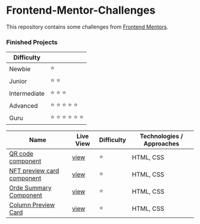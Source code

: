 # Frontend-Mentor-Challenges

This repository contains some challenges from [Frontend Mentors](https://www.frontendmentor.io/challenges). 

### Finished Projects

|Difficulty | |
|---|---|
| Newbie | :star: |
| Junior | :star: :star: |
| Intermediate | :star: :star: :star:  |
| Advanced | :star: :star: :star: :star: :star: |
| Guru | :star: :star: :star: :star: :star: :star: |

| Name                                                                                                                                                                                            |Live View|Difficulty| Technologies / Approaches |
|-------------------------------------------------------------------------------------------------------------------------------------------------------------------------------------------------|---|---|---------------------------|
| [QR code component](https://github.com/iscanabdulhalik/Frontend-Mentor-Chalange-master/tree/master/src/QR%20code%20component)                                                                                    | [view](https://iscanabdulhalik.github.io/Frontend-Mentor-Chalange-master/src/QR%20code%20component/) | :star:   | HTML, CSS                 |
| [NFT preview card component](https://github.com/iscanabdulhalik/Frontend-Mentor-Chalange-master/tree/master/src/nft%20prewiev)                                                                | [view](https://iscanabdulhalik.github.io/Frontend-Mentor-Chalange-master/src/nft%20prewiev/) | :star:   | HTML, CSS                 |
| [Orde Summary Component](https://github.com/iscanabdulhalik/Frontend-Mentor-Chalange-master/tree/master/src/order-summary-component-main)                                                                | [view](https://iscanabdulhalik.github.io/Frontend-Mentor-Chalange-master/src/order-summary-component-main) | :star:   | HTML, CSS                 |
| [Column Preview Card](https://github.com/iscanabdulhalik/Frontend-Mentor-Chalange-master/tree/master/src/column-preview-card)                                                                | [view](https://iscanabdulhalik.github.io/Frontend-Mentor-Chalange-master/src/column-preview-card) | :star:   | HTML, CSS                 |